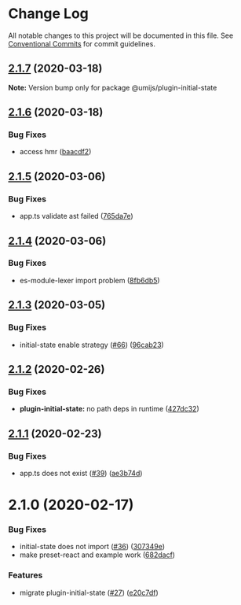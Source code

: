 # Change Log

All notable changes to this project will be documented in this file. See [Conventional Commits](https://conventionalcommits.org) for commit guidelines.

## [2.1.7](https://github.com/umijs/plugins/compare/@umijs/plugin-initial-state@2.1.6...@umijs/plugin-initial-state@2.1.7) (2020-03-18)

**Note:** Version bump only for package @umijs/plugin-initial-state

## [2.1.6](https://github.com/umijs/plugins/compare/@umijs/plugin-initial-state@2.1.5...@umijs/plugin-initial-state@2.1.6) (2020-03-18)

### Bug Fixes

- access hmr ([baacdf2](https://github.com/umijs/plugins/commit/baacdf22bf84682c90698d722866aa8fe6f8edb9))

## [2.1.5](https://github.com/umijs/plugins/compare/@umijs/plugin-initial-state@2.1.4...@umijs/plugin-initial-state@2.1.5) (2020-03-06)

### Bug Fixes

- app.ts validate ast failed ([765da7e](https://github.com/umijs/plugins/commit/765da7e2ccd70d1056a47447b8cca692eb4d92a5))

## [2.1.4](https://github.com/umijs/plugins/compare/@umijs/plugin-initial-state@2.1.3...@umijs/plugin-initial-state@2.1.4) (2020-03-06)

### Bug Fixes

- es-module-lexer import problem ([8fb6db5](https://github.com/umijs/plugins/commit/8fb6db5a82c627258c57bacdb79a5b3bf6206eb4))

## [2.1.3](https://github.com/umijs/plugins/compare/@umijs/plugin-initial-state@2.1.2...@umijs/plugin-initial-state@2.1.3) (2020-03-05)

### Bug Fixes

- initial-state enable strategy ([#66](https://github.com/umijs/plugins/issues/66)) ([96cab23](https://github.com/umijs/plugins/commit/96cab23d6853baa268c58694806db4ecaa2824cd))

## [2.1.2](https://github.com/umijs/plugins/compare/@umijs/plugin-initial-state@2.1.1...@umijs/plugin-initial-state@2.1.2) (2020-02-26)

### Bug Fixes

- **plugin-initial-state:** no path deps in runtime ([427dc32](https://github.com/umijs/plugins/commit/427dc329141d3fb367d60efe6849887cc9cba2d6))

## [2.1.1](https://github.com/umijs/plugins/compare/@umijs/plugin-initial-state@2.1.0...@umijs/plugin-initial-state@2.1.1) (2020-02-23)

### Bug Fixes

- app.ts does not exist ([#39](https://github.com/umijs/plugins/issues/39)) ([ae3b74d](https://github.com/umijs/plugins/commit/ae3b74da38da4bf2f5085aaae632dc85522dbda9))

# 2.1.0 (2020-02-17)

### Bug Fixes

- initial-state does not import ([#36](https://github.com/umijs/plugins/issues/36)) ([307349e](https://github.com/umijs/plugins/commit/307349e8b337bae9d8e51dfa44e5193bb901c513))
- make preset-react and example work ([682dacf](https://github.com/umijs/plugins/commit/682dacf4ba42a04035d1cc4e3c0e9d5bc86de8d8))

### Features

- migrate plugin-initial-state ([#27](https://github.com/umijs/plugins/issues/27)) ([e20c7df](https://github.com/umijs/plugins/commit/e20c7df769411d003366c150bb38ff438b9d56fc))
